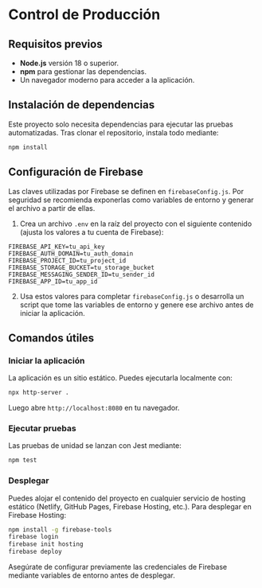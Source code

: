 # Control de Producción

## Requisitos previos

- **Node.js** versión 18 o superior.
- **npm** para gestionar las dependencias.
- Un navegador moderno para acceder a la aplicación.

## Instalación de dependencias

Este proyecto solo necesita dependencias para ejecutar las pruebas automatizadas. Tras clonar el repositorio, instala todo mediante:

```bash
npm install
```

## Configuración de Firebase

Las claves utilizadas por Firebase se definen en `firebaseConfig.js`. Por seguridad se recomienda exponerlas como variables de entorno y generar el archivo a partir de ellas.

1. Crea un archivo `.env` en la raíz del proyecto con el siguiente contenido (ajusta los valores a tu cuenta de Firebase):

```
FIREBASE_API_KEY=tu_api_key
FIREBASE_AUTH_DOMAIN=tu_auth_domain
FIREBASE_PROJECT_ID=tu_project_id
FIREBASE_STORAGE_BUCKET=tu_storage_bucket
FIREBASE_MESSAGING_SENDER_ID=tu_sender_id
FIREBASE_APP_ID=tu_app_id
```

2. Usa estos valores para completar `firebaseConfig.js` o desarrolla un script que tome las variables de entorno y genere ese archivo antes de iniciar la aplicación.

## Comandos útiles

### Iniciar la aplicación

La aplicación es un sitio estático. Puedes ejecutarla localmente con:

```bash
npx http-server .
```

Luego abre `http://localhost:8080` en tu navegador.

### Ejecutar pruebas

Las pruebas de unidad se lanzan con Jest mediante:

```bash
npm test
```

### Desplegar

Puedes alojar el contenido del proyecto en cualquier servicio de hosting estático (Netlify, GitHub Pages, Firebase Hosting, etc.). Para desplegar en Firebase Hosting:

```bash
npm install -g firebase-tools
firebase login
firebase init hosting
firebase deploy
```

Asegúrate de configurar previamente las credenciales de Firebase mediante variables de entorno antes de desplegar.
